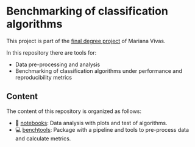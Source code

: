# Benchmarking of classification algorithms

This project is part of the [final degree project](https://github.com/marianaiv/tesis_grado_UCV) of Mariana Vivas.

In this repository there are tools for: 
- Data pre-processing and analysis
- Benchmarking of classification algorithms under performance and reproducibility metrics

## Content
The content of this repository is organized as follows:
* :book: [notebooks](notebooks): Data analysis with plots and test of algorithms.
* :computer: [benchtools](benchtools): Package with a pipeline and tools to pre-process data and calculate metrics.
